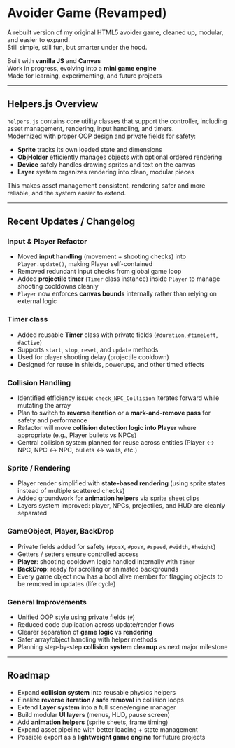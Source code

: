 # Avoider Game (Revamped)

A rebuilt version of my original HTML5 avoider game, cleaned up, modular, and easier to expand.  
Still simple, still fun, but smarter under the hood.

Built with **vanilla JS** and **Canvas**  
Work in progress, evolving into a **mini game engine**  
Made for learning, experimenting, and future projects

---

## Helpers.js Overview

`helpers.js` contains core utility classes that support the controller, including asset management, rendering, input handling, and timers.  
Modernized with proper OOP design and private fields for safety:

- **Sprite** tracks its own loaded state and dimensions  
- **ObjHolder** efficiently manages objects with optional ordered rendering  
- **Device** safely handles drawing sprites and text on the canvas  
- **Layer** system organizes rendering into clean, modular pieces  

This makes asset management consistent, rendering safer and more reliable, and the system easier to extend.

---

## Recent Updates / Changelog

### Input & Player Refactor
- Moved **input handling** (movement + shooting checks) into `Player.update()`, making Player self-contained  
- Removed redundant input checks from global game loop  
- Added **projectile timer** (`Timer` class instance) inside `Player` to manage shooting cooldowns cleanly  
- `Player` now enforces **canvas bounds** internally rather than relying on external logic  

### Timer class
- Added reusable **Timer** class with private fields (`#duration`, `#timeLeft`, `#active`)  
- Supports `start`, `stop`, `reset`, and `update` methods  
- Used for player shooting delay (projectile cooldown)  
- Designed for reuse in shields, powerups, and other timed effects  

### Collision Handling
- Identified efficiency issue: `check_NPC_Collision` iterates forward while mutating the array  
- Plan to switch to **reverse iteration** or a **mark-and-remove pass** for safety and performance  
- Refactor will move **collision detection logic into Player** where appropriate (e.g., Player bullets vs NPCs)  
- Central collision system planned for reuse across entities (Player ↔ NPC, NPC ↔ NPC, bullets ↔ walls, etc.)  

### Sprite / Rendering
- Player render simplified with **state-based rendering** (using sprite states instead of multiple scattered checks)  
- Added groundwork for **animation helpers** via sprite sheet clips  
- Layers system improved: player, NPCs, projectiles, and HUD are cleanly separated  

### GameObject, Player, BackDrop
- Private fields added for safety (`#posX`, `#posY`, `#speed`, `#width`, `#height`)  
- Getters / setters ensure controlled access  
- **Player**: shooting cooldown logic handled internally with `Timer`  
- **BackDrop**: ready for scrolling or animated backgrounds  
- Every game object now has a bool alive member for flagging objects to be removed in updates (life cycle)

### General Improvements
- Unified OOP style using private fields (`#`)  
- Reduced code duplication across update/render flows  
- Clearer separation of **game logic** vs **rendering**  
- Safer array/object handling with helper methods  
- Planning step-by-step **collision system cleanup** as next major milestone  

---

## Roadmap
- Expand **collision system** into reusable physics helpers  
- Finalize **reverse iteration / safe removal** in collision loops  
- Extend **Layer system** into a full scene/engine manager  
- Build modular **UI layers** (menus, HUD, pause screen)  
- Add **animation helpers** (sprite sheets, frame timing)  
- Expand asset pipeline with better loading + state management  
- Possible export as a **lightweight game engine** for future projects
